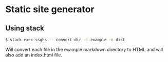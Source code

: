 # Static site generator

## Using stack

```sh
$ stack exec ssghs -- convert-dir -i example -o dist                                                              dev/ssg-hs main
```

Will convert each file in the example markdown directory to HTML and will also add an
index.html file.
